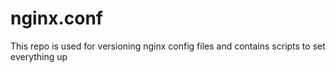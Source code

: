 # nginx.conf
This repo is used for versioning nginx config files and contains scripts to set everything up
